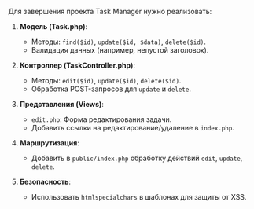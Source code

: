 Для завершения проекта Task Manager нужно реализовать:

1. **Модель (Task.php)**:
    - Методы: `find($id)`, `update($id, $data)`, `delete($id)`.
    - Валидация данных (например, непустой заголовок).

2. **Контроллер (TaskController.php)**:
    - Методы: `edit($id)`, `update($id)`, `delete($id)`.
    - Обработка POST-запросов для `update` и `delete`.

3. **Представления (Views)**:
    - `edit.php`: Форма редактирования задачи.
    - Добавить ссылки на редактирование/удаление в `index.php`.

4. **Маршрутизация**:
    - Добавить в `public/index.php` обработку действий `edit`, `update`, `delete`.

6. **Безопасность**:
    - Использовать `htmlspecialchars` в шаблонах для защиты от XSS.
